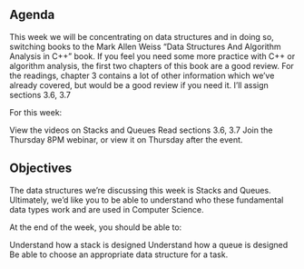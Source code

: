 ## Agenda
This week we will be concentrating on data structures and in doing so, switching books to the Mark Allen Weiss “Data Structures And Algorithm Analysis in C++” book.  If you feel you need some more practice with C++ or algorithm analysis, the first two chapters of this book are a good review.  For the readings, chapter 3 contains a lot of other information which we’ve already covered, but would be a good review if you need it.  I’ll assign sections 3.6, 3.7

For this week:

View the videos on Stacks and Queues
Read sections 3.6, 3.7
Join the Thursday 8PM webinar, or view it on Thursday after the event.

## Objectives
The data structures we’re discussing this week is Stacks and Queues.  Ultimately, we’d like you to be able to understand who these fundamental data types work and are used in Computer Science.

At the end of the week, you should be able to:

Understand how a stack is designed
Understand how a queue is designed
Be able to choose an appropriate data structure for a task.

